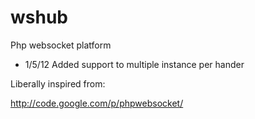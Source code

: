 wshub
=====

Php websocket platform 


- 1/5/12  Added support to multiple instance per hander




Liberally inspired from:

http://code.google.com/p/phpwebsocket/
 